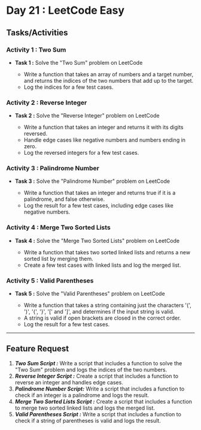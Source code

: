 # Day 21 : LeetCode Easy

## Tasks/Activities

### Activity 1 : Two Sum
- **Task 1 :** Solve the "Two Sum" problem on LeetCode

    - Write a function that takes an array of numbers and a target number, and returns the indices of the two numbers that add up to the target.
    - Log the indices for a few test cases.


### Activity 2 : Reverse Integer
- **Task 2 :** Solve the "Reverse Integer" problem on LeetCode

    - Write a function that takes an integer and returns it with its digits reversed.
    - Handle edge cases like negative numbers and numbers ending in zero.
    - Log the reversed integers for a few test cases.

### Activity 3 : Palindrome Number
- **Task 3 :** Solve the "Palindrome Number" problem on LeetCode

    - Write a function that takes an integer and returns true if it is a palindrome, and false otherwise.
    - Log the result for a few test cases, including edge cases like negative numbers.


### Activity 4 : Merge Two Sorted Lists
- **Task 4 :** Solve the "Merge Two Sorted Lists" problem on LeetCode

    - Write a function that takes two sorted linked lists and returns a new sorted list by merging them.
    - Create a few test cases with linked lists and log the merged list.


### Activity 5 : Valid Parentheses
- **Task 5 :** Solve the "Valid Parentheses" problem on LeetCode

    - Write a function that takes a string containing just the characters '(', ')', '{', '}', '[' and ']', and determines if the input string is valid.
    - A string is valid if open brackets are closed in the correct order.
    - Log the result for a few test cases.



***
## Feature Request

1. ***Two Sum Script :*** Write a script that includes a function to solve the "Two Sum" problem and logs the indices of the two numbers.
2. ***Reverse Integer Script :*** Create a script that includes a function to reverse an integer and handles edge cases.
3. ***Palindrome Number Script:*** Write a script that includes a function to check if an integer is a palindrome and logs the result.
4. ***Merge Two Sorted Lists Script :*** Create a script that includes a function to merge two sorted linked lists and logs the merged list.
5. ***Valid Parentheses Script :*** Write a script that includes a function to check if a string of parentheses is valid and logs the result.